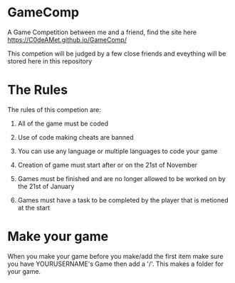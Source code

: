 # GameComp
A Game Competition between me and a friend, find the site here https://C0deAMet.github.io/GameComp/

This competion will be judged by a few close friends and eveything will be stored here in this repository

# The Rules
The rules of this competion are:

1. All of the game must be coded

2. Use of code making cheats are banned

3. You can use any language or multiple languages to code your game

4. Creation of game must start after or on the 21st of November

5. Games must be finished and are no longer allowed to be worked on by the 21st of January

6. Games must have a task to be completed by the player that is metioned at the start

# Make your game
When you make your game before you make/add the first item make sure you have YOURUSERNAME's Game then add a '/'. This makes a folder for your game.
